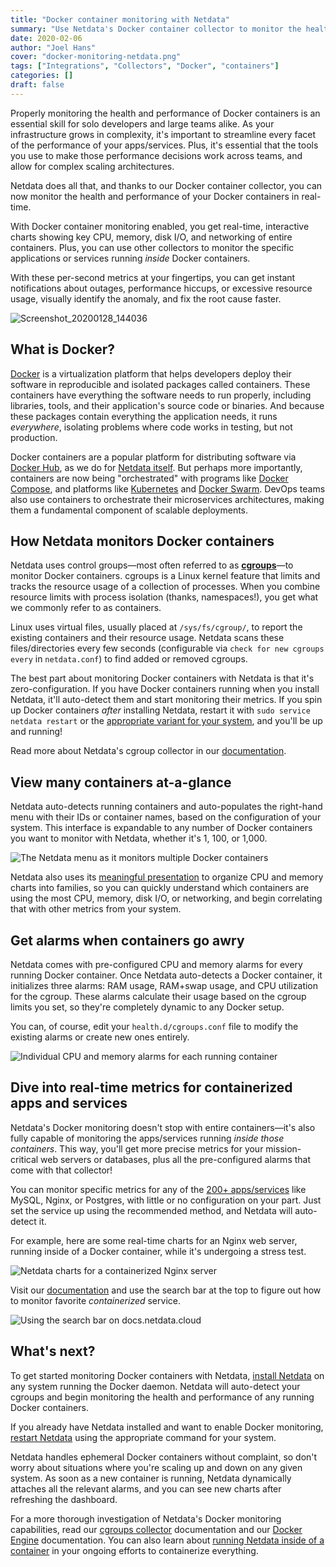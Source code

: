 ```yaml
---
title: "Docker container monitoring with Netdata" 
summary: "Use Netdata's Docker container collector to monitor the health and performance of your Docker containers in real-time."
date: 2020-02-06
author: "Joel Hans" 
cover: "docker-monitoring-netdata.png"
tags: ["Integrations", "Collectors", "Docker", "containers"] 
categories: [] 
draft: false
---
```


Properly monitoring the health and performance of Docker containers is an essential skill for solo developers and large
teams alike. As your infrastructure grows in complexity, it's important to streamline every facet of the performance of
your apps/services. Plus, it's essential that the tools you use to make those performance decisions work across teams,
and allow for complex scaling architectures.

Netdata does all that, and thanks to our Docker container collector, you can now monitor the health and performance of
your Docker containers in real-time. 

<!--more-->

With Docker container monitoring enabled, you get real-time, interactive charts
showing key CPU, memory, disk I/O, and networking of entire containers. Plus, you can use other collectors to monitor
the specific applications or services running _inside_ Docker containers.

With these per-second metrics at your fingertips, you can get instant notifications about outages, performance hiccups,
or excessive resource usage, visually identify the anomaly, and fix the root cause faster.

![Screenshot_20200128_144036](https://user-images.githubusercontent.com/1153921/73307848-48e81000-41dc-11ea-8480-8388d5c095ca.png)

## What is Docker?

[Docker](https://www.docker.com/) is a virtualization platform that helps developers deploy their software in
reproducible and isolated packages called containers. These containers have everything the software needs to run
properly, including libraries, tools, and their application's source code or binaries. And because these packages
contain everything the application needs, it runs _everywhere_, isolating problems where code works in testing, but not
production.

Docker containers are a popular platform for distributing software via [Docker Hub](https://hub.docker.com), as we do
for [Netdata itself](https://hub.docker.com/r/netdata/netdata). But perhaps more importantly, containers are now being
"orchestrated" with programs like [Docker Compose](), and platforms like [Kubernetes](https://kubernetes.io/) and [Docker
Swarm](https://docs.docker.com/engine/swarm/). DevOps teams also use containers to orchestrate their microservices
architectures, making them a fundamental component of scalable deployments.

## How Netdata monitors Docker containers

Netdata uses control groups—most often referred to as
**[cgroups](https://docs.netdata.cloud/collectors/cgroups.plugin/#cgroupsplugin)**—to monitor Docker containers. cgroups
is a Linux kernel feature that limits and tracks the resource usage of a collection of processes. When you combine
resource limits with process isolation (thanks, namespaces!), you get what we commonly refer to as containers.

Linux uses virtual files, usually placed at `/sys/fs/cgroup/`, to report the existing containers and their resource
usage. Netdata scans these files/directories every few seconds (configurable via `check for new cgroups every` in
`netdata.conf`) to find added or removed cgroups.

The best part about monitoring Docker containers with Netdata is that it's zero-configuration. If you have Docker
containers running when you install Netdata, it'll auto-detect them and start monitoring their metrics. If you spin up
Docker containers _after_ installing Netdata, restart it with `sudo service netdata restart` or the [appropriate variant
for your system](https://docs.netdata.cloud/docs/getting-started/#start-stop-and-restart-netdata), and you'll be up and
running!

Read more about Netdata's cgroup collector in our
[documentation](https://docs.netdata.cloud/collectors/cgroups.plugin/).

## View many containers at-a-glance

Netdata auto-detects running containers and auto-populates the right-hand menu with their IDs or container names, based
on the configuration of your system. This interface is expandable to any number of Docker containers you want to monitor
with Netdata, whether it's 1, 100, or 1,000.

![The Netdata menu as it monitors multiple Docker
containers](https://user-images.githubusercontent.com/1153921/73222300-27295300-4120-11ea-8f1e-87cc7b8b08fa.png)

Netdata also uses its [meaningful presentation](https://docs.netdata.cloud/docs/why-netdata/meaningful-presentation/) to
organize CPU and memory charts into families, so you can quickly understand which containers are using the most CPU,
memory, disk I/O, or networking, and begin correlating that with other metrics from your system.

## Get alarms when containers go awry

Netdata comes with pre-configured CPU and memory alarms for every running Docker container. Once Netdata auto-detects a
Docker container, it initializes three alarms: RAM usage, RAM+swap usage, and CPU utilization for the cgroup. These
alarms calculate their usage based on the cgroup limits you set, so they're completely dynamic to any Docker setup.

You can, of course, edit your `health.d/cgroups.conf` file to modify the existing alarms or create new ones entirely.

![Individual CPU and memory alarms for each running
container](https://user-images.githubusercontent.com/1153921/73206909-11f0fc00-4101-11ea-9b9b-66fb7c9f9caf.png)

## Dive into real-time metrics for containerized apps and services

Netdata's Docker monitoring doesn't stop with entire containers—it's also fully capable of monitoring the apps/services
running _inside those containers_. This way, you'll get more precise metrics for your mission-critical web servers or
databases, plus all the pre-configured alarms that come with that collector!

You can monitor specific metrics for any of the [200+
apps/services](https://docs.netdata.cloud/docs/add-more-charts-to-netdata/) like MySQL, Nginx, or Postgres, with little
or no configuration on your part. Just set the service up using the recommended method, and Netdata will auto-detect it.

For example, here are some real-time charts for an Nginx web server, running inside of a Docker container, while it's
undergoing a stress test.

![Netdata charts for a containerized Nginx
server](https://user-images.githubusercontent.com/1153921/73222673-0c0b1300-4121-11ea-9ff2-aaa654519e71.png)

Visit our [documentation](https://docs.netdata.cloud/) and use the search bar at the top to figure out how to monitor
favorite _containerized_ service.

![Using the search bar on
docs.netdata.cloud](https://user-images.githubusercontent.com/1153921/73279550-90ee3f00-41aa-11ea-9271-9d70b130cecd.gif)

## What's next?

To get started monitoring Docker containers with Netdata, [install
Netdata](https://docs.netdata.cloud/packaging/installer/) on any system running the Docker daemon. Netdata will
auto-detect your cgroups and begin monitoring the health and performance of any running Docker containers.

If you already have Netdata installed and want to enable Docker monitoring, [restart
Netdata](https://docs.netdata.cloud/docs/getting-started/#start-stop-and-restart-netdata) using the appropriate command
for your system.

Netdata handles ephemeral Docker containers without complaint, so don't worry about situations where you're scaling up
and down on any given system. As soon as a new container is running, Netdata dynamically attaches all the relevant
alarms, and you can see new charts after refreshing the dashboard.

For a more thorough investigation of Netdata's Docker monitoring capabilities, read our [cgroups
collector](https://docs.netdata.cloud/collectors/cgroups.plugin/) documentation and our [Docker
Engine](https://docs.netdata.cloud/collectors/go.d.plugin/modules/docker_engine/) documentation. You can also learn
about [running Netdata inside of a container](https://hub.docker.com/r/netdata/netdata) in your ongoing efforts to
containerize everything.
